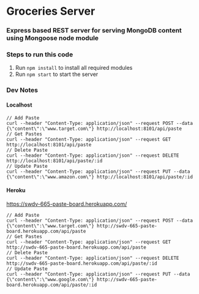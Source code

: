 # Groceries Server

### Express based REST server for serving MongoDB content using Mongoose node module

### Steps to run this code

1. Run `npm install` to install all required modules
2. Run `npm start` to start the server

### Dev Notes
#### Localhost
```
// Add Paste
curl --header "Content-Type: application/json" --request POST --data {\"content\":\"www.target.com\"} http://localhost:8101/api/paste
// Get Pastes
curl --header "Content-Type: application/json" --request GET http://localhost:8101/api/paste
// Delete Paste
curl --header "Content-Type: application/json" --request DELETE http://localhost:8101/api/paste/:id
// Update Paste
curl --header "Content-Type: application/json" --request PUT --data {\"content\":\"www.amazon.com\"} http://localhost:8101/api/paste/:id
```

#### Heroku
<https://swdv-665-paste-board.herokuapp.com/>
```
// Add Paste
curl --header "Content-Type: application/json" --request POST --data {\"content\":\"www.target.com\"} http://swdv-665-paste-board.herokuapp.com/api/paste
// Get Pastes
curl --header "Content-Type: application/json" --request GET http://swdv-665-paste-board.herokuapp.com/api/paste
// Delete Paste
curl --header "Content-Type: application/json" --request DELETE http://swdv-665-paste-board.herokuapp.com/api/paste/:id
// Update Paste
curl --header "Content-Type: application/json" --request PUT --data {\"content\":\"www.google.com\"} http://swdv-665-paste-board.herokuapp.com/api/paste/:id
```